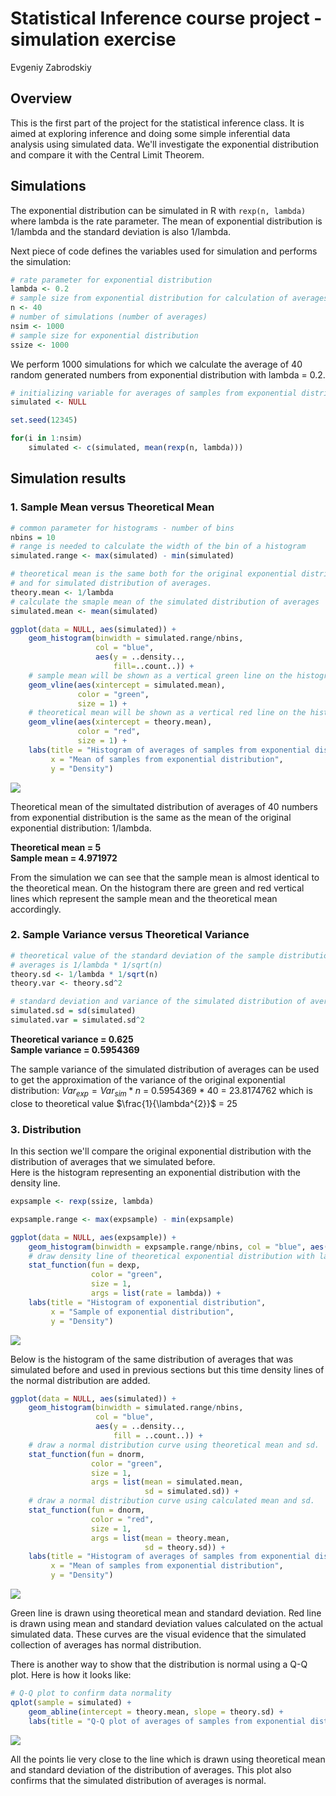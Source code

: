 # Statistical Inference course project - simulation exercise
Evgeniy Zabrodskiy  



## Overview
This is the first part of the project for the statistical inference class. It is aimed at exploring inference and doing some simple inferential data analysis using simulated data. We'll investigate the exponential distribution and compare it with the Central Limit Theorem.

## Simulations 

The exponential distribution can be simulated in R with `rexp(n, lambda)` where lambda is the rate parameter. The mean of exponential distribution is 1/lambda and the standard deviation is also 1/lambda.  

Next piece of code defines the variables used for simulation and performs the simulation: 


```r
# rate parameter for exponential distribution
lambda <- 0.2
# sample size from exponential distribution for calculation of averages
n <- 40
# number of simulations (number of averages)
nsim <- 1000
# sample size for exponential distribution
ssize <- 1000
```

We perform 1000 simulations for which we calculate the average of 40 random generated numbers from exponential distribution with lambda = 0.2.


```r
# initializing variable for averages of samples from exponential distribution
simulated <- NULL

set.seed(12345)

for(i in 1:nsim) 
    simulated <- c(simulated, mean(rexp(n, lambda)))
```

## Simulation results
### 1. Sample Mean versus Theoretical Mean

```r
# common parameter for histograms - number of bins
nbins = 10
# range is needed to calculate the width of the bin of a histogram
simulated.range <- max(simulated) - min(simulated)

# theoretical mean is the same both for the original exponential distribution
# and for simulated distribution of averages.
theory.mean <- 1/lambda
# calculate the smaple mean of the simulated distribution of averages
simulated.mean <- mean(simulated)

ggplot(data = NULL, aes(simulated)) + 
    geom_histogram(binwidth = simulated.range/nbins, 
                   col = "blue", 
                   aes(y = ..density.., 
                       fill=..count..)) + 
    # sample mean will be shown as a vertical green line on the histogram.
    geom_vline(aes(xintercept = simulated.mean), 
               color = "green", 
               size = 1) +
    # theoretical mean will be shown as a vertical red line on the histogram.
    geom_vline(aes(xintercept = theory.mean), 
               color = "red", 
               size = 1) +
    labs(title = "Histogram of averages of samples from exponential distribution", 
         x = "Mean of samples from exponential distribution", 
         y = "Density")
```

![](stat_project1_files/figure-html/first-1.png) 

Theoretical mean of the simultated distribution of averages of 40 numbers from exponential distribution is the same as the mean of the original exponential distribution: 1/lambda. 

**Theoretical mean = 5**  
**Sample mean = 4.971972**  

From the simulation we can see that the sample mean is almost identical to the theoretical mean.
On the histogram there are green and red vertical lines which represent the sample mean and the theoretical mean accordingly.

### 2. Sample Variance versus Theoretical Variance

```r
# theoretical value of the standard deviation of the sample distribution of 
# averages is 1/lambda * 1/sqrt(n)
theory.sd <- 1/lambda * 1/sqrt(n)
theory.var <- theory.sd^2

# standard deviation and variance of the simulated distribution of averages
simulated.sd = sd(simulated)
simulated.var = simulated.sd^2
```

**Theoretical variance = 0.625**  
**Sample variance = 0.5954369**  

The sample variance of the simulated distribution of averages can be used to get the approximation of the variance of the original exponential distribution: $Var_{exp} = Var_{sim}*n$ = 0.5954369 * 40 = 23.8174762 which is close to theoretical value $\frac{1}{\lambda^{2}}$ = 25

### 3. Distribution
In this section we'll compare the original exponential distribution with the distribution of averages that we simulated before.  
Here is the histogram representing an exponential distribution with the density line.

```r
expsample <- rexp(ssize, lambda)

expsample.range <- max(expsample) - min(expsample)

ggplot(data = NULL, aes(expsample)) + 
    geom_histogram(binwidth = expsample.range/nbins, col = "blue", aes(y = ..density.., fill=..count..)) + 
    # draw density line of theoretical exponential distribution with lambda
    stat_function(fun = dexp, 
                  color = "green", 
                  size = 1, 
                  args = list(rate = lambda)) +
    labs(title = "Histogram of exponential distribution", 
         x = "Sample of exponential distribution", 
         y = "Density")
```

![](stat_project1_files/figure-html/third_exp-1.png) 

Below is the histogram of the same distribution of averages that was simulated before and used in previous sections but this time density lines of the normal distribution are added.  

```r
ggplot(data = NULL, aes(simulated)) + 
    geom_histogram(binwidth = simulated.range/nbins, 
                   col = "blue", 
                   aes(y = ..density.., 
                       fill = ..count..)) + 
    # draw a normal distribution curve using theoretical mean and sd.
    stat_function(fun = dnorm, 
                  color = "green", 
                  size = 1, 
                  args = list(mean = simulated.mean, 
                              sd = simulated.sd)) +
    # draw a normal distribution curve using calculated mean and sd.
    stat_function(fun = dnorm, 
                  color = "red", 
                  size = 1, 
                  args = list(mean = theory.mean, 
                              sd = theory.sd)) +
    labs(title = "Histogram of averages of samples from exponential distribution", 
         x = "Mean of samples from exponential distribution", 
         y = "Density")
```

![](stat_project1_files/figure-html/third_norm-1.png) 

Green line is drawn using theoretical mean and standard deviation. Red line is drawn using mean and standard deviation values calculated on the actual simulated data. These curves are the visual evidence that the simulated collection of averages has normal distribution.  

There is another way to show that the distribution is normal using a Q-Q plot. Here is how it looks like:

```r
# Q-Q plot to confirm data normality
qplot(sample = simulated) + 
    geom_abline(intercept = theory.mean, slope = theory.sd) + 
    labs(title = "Q-Q plot of averages of samples from exponential distribution")
```

![](stat_project1_files/figure-html/third_qq-1.png) 

All the points lie very close to the line which is drawn using theoretical mean and standard deviation of the distribution of averages. This plot also confirms that the simulated distribution of averages is normal.
